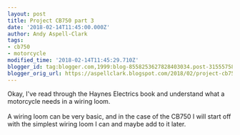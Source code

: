 ```yaml
---
layout: post
title: Project CB750 part 3
date: '2018-02-14T11:45:00.000Z'
author: Andy Aspell-Clark
tags:
- cb750
- motorcycle
modified_time: '2018-02-14T11:45:29.710Z'
blogger_id: tag:blogger.com,1999:blog-8558253627828403034.post-3155575870318363365
blogger_orig_url: https://aspellclark.blogspot.com/2018/02/project-cb750-part-3.html
---
```


Okay, I've read through the Haynes Electrics book and understand what a motorcycle needs in a wiring loom.<br />
<br />
A wiring loom can be very basic, and in the case of the CB750 I will start off with the simplest wiring loom I can and maybe add to it later.<br />
<br />
<br />